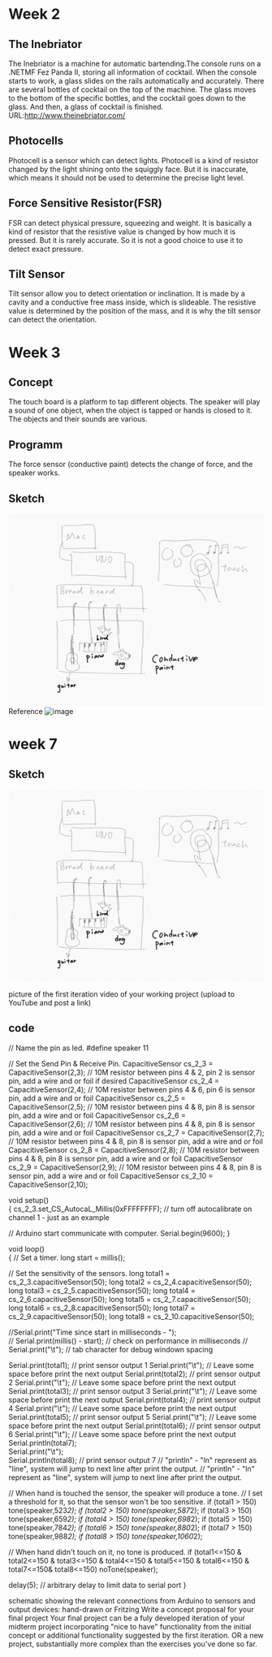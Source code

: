 # Week 2
## The Inebriator
The Inebriator is a machine for automatic bartending.The console runs on a .NETMF Fez Panda II, storing all information of cocktail. When the console starts to work, a glass slides on the rails automatically and accurately. There are several bottles of cocktail on the top of the machine. The glass moves to the bottom of the specific bottles, and the cocktail goes down to the glass. And then, a glass of cocktail is finished. 
URL:http://www.theinebriator.com/
## Photocells
Photocell is a sensor which can detect lights. Photocell is a kind of resistor changed by the light shining onto the squiggly face. But it is inaccurate, which means it should not be used to determine the precise light level.
## Force Sensitive Resistor(FSR)
FSR can detect physical pressure, squeezing and weight. It is basically a kind of resistor that the resistive value is changed by how much it is pressed. But it is rarely accurate. So it is not a good choice to use it to detect exact pressure. 
## Tilt Sensor
Tilt sensor allow you to detect orientation or inclination. It is made by a cavity and a conductive free mass inside, which is slideable. The resistive value is determined by the position of the mass, and it is why the tilt sensor can detect the orientation.

# Week 3
## Concept
The touch board is a platform to tap different objects. The speaker will play a sound of one object, when the object is tapped or hands is closed to it. The objects and their sounds are various. 
## Programm
The force sensor (conductive paint) detects the change of force, and the speaker works.
## Sketch
![image](https://github.com/lingyindu/Digital-Electronics-/blob/master/pic/IMG_2919.PNG)
Reference
![image](https://s-media-cache-ak0.pinimg.com/originals/df/05/6a/df056a1806dfaf9e59a67cc3f3a3a75f.jpg)


# week 7
## Sketch
![image](https://github.com/lingyindu/Digital-Electronics-/blob/master/pic/IMG_2919.PNG)


picture of the first iteration
video of your working project (upload to YouTube and post a link)
## code 
// Name the pin as led. 
#define speaker 11

// Set the Send Pin & Receive Pin.
CapacitiveSensor   cs_2_3 = CapacitiveSensor(2,3);        // 10M resistor between pins 4 & 2, pin 2 is sensor pin, add a wire and or foil if desired
CapacitiveSensor   cs_2_4 = CapacitiveSensor(2,4);        // 10M resistor between pins 4 & 6, pin 6 is sensor pin, add a wire and or foil
CapacitiveSensor   cs_2_5 = CapacitiveSensor(2,5);        // 10M resistor between pins 4 & 8, pin 8 is sensor pin, add a wire and or foil
CapacitiveSensor   cs_2_6 = CapacitiveSensor(2,6);        // 10M resistor between pins 4 & 8, pin 8 is sensor pin, add a wire and or foil
CapacitiveSensor   cs_2_7 = CapacitiveSensor(2,7);        // 10M resistor between pins 4 & 8, pin 8 is sensor pin, add a wire and or foil
CapacitiveSensor   cs_2_8 = CapacitiveSensor(2,8);        // 10M resistor between pins 4 & 8, pin 8 is sensor pin, add a wire and or foil
CapacitiveSensor   cs_2_9 = CapacitiveSensor(2,9);        // 10M resistor between pins 4 & 8, pin 8 is sensor pin, add a wire and or foil
CapacitiveSensor   cs_2_10 = CapacitiveSensor(2,10);  


void setup()                    
{
  cs_2_3.set_CS_AutocaL_Millis(0xFFFFFFFF);     // turn off autocalibrate on channel 1 - just as an example
  
  // Arduino start communicate with computer.
  Serial.begin(9600);
}

void loop()                    
{
  // Set a timer.
  long start = millis();
  
  // Set the sensitivity of the sensors.
  long total1 =  cs_2_3.capacitiveSensor(50);
  long total2 =  cs_2_4.capacitiveSensor(50);
  long total3 =  cs_2_5.capacitiveSensor(50);
  long total4 =  cs_2_6.capacitiveSensor(50);
  long total5 =  cs_2_7.capacitiveSensor(50);
  long total6 =  cs_2_8.capacitiveSensor(50);
  long total7 =  cs_2_9.capacitiveSensor(50);
  long total8 =  cs_2_10.capacitiveSensor(50);
  

//Serial.print("Time since start in milliseconds - ");    
//  Serial.print(millis() - start);        // check on performance in milliseconds
//  Serial.print("\t");                    // tab character for debug windown spacing

  Serial.print(total1);                  // print sensor output 1
  Serial.print("\t");                    // Leave some space before print the next output
  Serial.print(total2);                  // print sensor output 2
  Serial.print("\t");                    // Leave some space before print the next output
  Serial.print(total3);                  // print sensor output 3
  Serial.print("\t");                    // Leave some space before print the next output
  Serial.print(total4);                  // print sensor output 4
  Serial.print("\t");                    // Leave some space before print the next output
  Serial.print(total5);                  // print sensor output 5
  Serial.print("\t");                    // Leave some space before print the next output
  Serial.print(total6);                  // print sensor output 6
  Serial.print("\t");                    // Leave some space before print the next output
  Serial.println(total7);  
  Serial.print("\t");  
  Serial.println(total8);                // print sensor output 7
                                         // "println" - "ln" represent as "line", system will jump to next line after print the output.                                       // "println" - "ln" represent as "line", system will jump to next line after print the output.
                                         
  
  
  
  
  // When hand is touched the sensor, the speaker will produce a tone.
  // I set a threshold for it, so that the sensor won't be too sensitive.
  if (total1 > 150) tone(speaker,523*2);
  if (total2 > 150) tone(speaker,587*2);
  if (total3 > 150) tone(speaker,659*2);
  if (total4 > 150) tone(speaker,698*2);
  if (total5 > 150) tone(speaker,784*2);
  if (total6 > 150) tone(speaker,880*2);
  if (total7 > 150) tone(speaker,988*2);
  if (total8 > 150) tone(speaker,1060*2);
  
  // When hand didn't touch on it, no tone is produced.
  if (total1<=150  &  total2<=150  &  total3<=150 & total4<=150  &  total5<=150  &  total6<=150 &  total7<=150&  total8<=150)
    noTone(speaker);

  delay(5);                             // arbitrary delay to limit data to serial port 
}



schematic showing the relevant connections from Arduino to sensors and output devices: hand-drawn or Fritzing
Write a concept proposal for your final project
Your final project can be a fuly developed iteration of your midterm project incorporating "nice to have" functionality from the initial concept or additional functionality suggested by the first iteration.
OR
a new project, substantially more complex than the exercises you've done so far.

